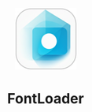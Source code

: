 <p align="center">
<img src="https://github.com/syxxzzr/FontLodaer/blob/main/icons/icon.png" alt="Logo" width="125" height="125">
<h1 align="center">FontLoader</h1>